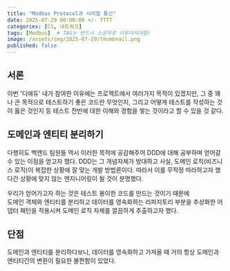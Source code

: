 ```yaml
---
title: "Modbus Protocol과 시리얼 통신"
date: 2025-07-29 00:00:00 +/- TTTT
categories: [CS, 네트워크]
tags: [Modbus]	# TAG는 반드시 소문자로 이루어져야함!
image: /assets/img/2025-07-29/thumbnail.png
published: false
---
```

<style>
  figcaption {
    font-size: 14px;
    color: #555;
    font-style: italic;
  }
</style>


## 서론
이번 '디에듀' 내가 참여한 이유에는 프로젝트에서 여러가지 목적이 있겠지만, 
그 중 꽤나 큰 목적으로 테스트하기 좋은 코드란 무엇인지, 그리고 어떻게 테스트를 작성하는 것이 옳은 것인지 등
테스트 전반에 대한 이해와 경험을 쌓는 것이라고 할 수 있을 것 같다.

## 도메인과 엔티티 분리하기
다행히도 백엔드 팀원들 역시 이러한 목적에 공감해주어 DDD에 대해 공부하며 얻어갈 수 있는 이점을 얻고자 했다.
DDD는 그 개념자체가 방대하고 사실, 도메인 로직(비즈니스 로직)이 복잡한 상황에 잘 맞는 개발 방법론이다. 따라서 이를 무작정 따라하고자 했다간 상황에 맞지 않는 엔지니어링이 될 것이 분명했다.

우리가 얻어가고자 하는 것은 테스트 용이한 코드를 만드는 것이기 때문에   
도메인 객체와 엔티티를 분리하고
데이터를 영속화하는 리파지토리 부분을 추상화한 어댑터 패턴을 적용시켜 도메인 로직 자체를 깔끔하게 추출하고자 했다.

## 단점
도메인과 엔티티를 분리하다보니, 데이터를 영속화하고 가져올 때 거의 항상 도메인과 엔티티간의 변환이 필요한 불편함이 있었다.

### 

